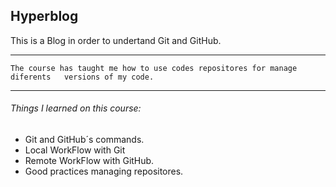  ## Hyperblog

This is a Blog in order to undertand Git and GitHub.

------------
`The course has taught me how to use codes repositores for manage diferents   versions of my code.`
____________

###### Things I learned on this course:
- Git and GitHub´s commands.
- Local WorkFlow with Git
- Remote WorkFlow with GitHub.
- Good practices managing repositores. 

